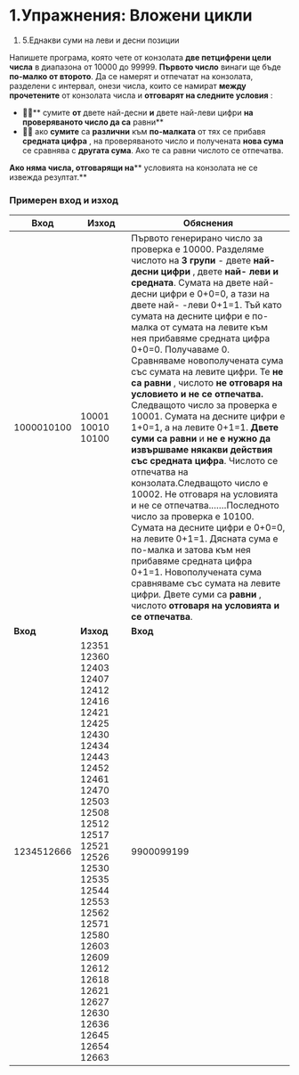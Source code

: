 ﻿# 1.Упражнения: Вложени цикли


1. 5.Еднакви суми на леви и десни позиции

Напишете програма, която чете от конзолата **две петцифрени цели числа** в диапазона от 10000 до 99999. **Първото число** винаги ще бъде **по-малко от второто**. Да се намерят и отпечатат на конзолата, разделени с интервал, онези числа, които се намират **между прочетените** от конзолата числа и **отговарят на следните условия** :

- ****** сумите **от** двете най-десни **и** двете най-леви цифри **на проверяваното число да са** равни**
- **** ако **сумите** са **различни** към **по-малката** от тях се прибавя **средната цифра** , на проверяваното число и получената **нова сума** се сравнява с **другата сума**. Ако те са равни числото се отпечатва.

**Ако няма числа, отговарящи на**** условията на конзолата не се извежда резултат.**

### Примерен вход и изход

| **Вход** | **Изход** | **Обяснения** |
| --- | --- | --- |
| 1000010100 | 10001 10010 10100 | Първото генерирано число за проверка е 10000.  Разделяме числото на **3 групи** - двете **най- десни цифри** , двете **най- леви и средната**. Сумата на двете най- десни цифри е 0+0=0, а тази на двете най- -леви 0+1=1. Тъй като сумата на десните цифри е по-малка от сумата на левите към нея прибавяме средната цифра 0+0=0. Получаваме 0. Сравняваме новополучената сума със сумата на левите цифри. Те **не са равни** , числото **не отговаря на условието и не се отпечатва.** Следващото число за проверка е 10001. Сумата на десните цифри е 1+0=1, а на левите 0+1=1. **Двете суми са равни** и **не е нужно да извършваме някакви действия със средната цифра**. Числото се отпечатва на конзолата.Следващото число е 10002. Не отговаря на условията и не се отпечатва.……Последното число за проверка е 10100. Сумата на десните цифри е 0+0=0, на левите 0+1=1. Дясната сума е по-малка и затова към нея прибавяме средната цифра 0+1=1. Новополучената сума сравняваме със сумата на левите цифри. Двете суми са **равни** , числото **отговаря на условията и се отпечатва**. |
| **Вход** | **Изход** | **Вход** | **Изход** | **Вход** | **Изход** |
| 1234512666 | 12351 12360 12403 12407 12412 12416 12421 12425 12430 12434 12443 12452 12461 12470 12503 12508 12512 12517 12521 12526 12530 12535 12544 12553 12562 12571 12580 12603 12609 12612 12618 12621 12627 12630 12636 12645 12654 12663 | 9900099199 | 99099 99189 99198 99199 | 1999520000 |   |

